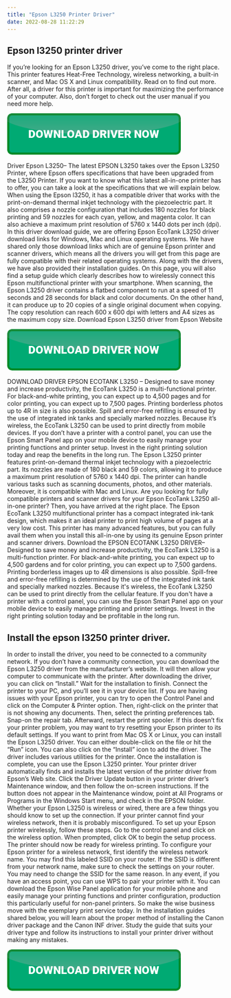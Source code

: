 ```yaml
---
title: "Epson L3250 Printer Driver"
date: 2022-08-28 11:22:29
---
```


## Epson l3250 printer driver

If you’re looking for an Epson L3250 driver, you’ve come to the right place. This printer features Heat-Free Technology, wireless networking, a built-in scanner, and Mac OS X and Linux compatibility. Read on to find out more. After all, a driver for this printer is important for maximizing the performance of your computer. Also, don’t forget to check out the user manual if you need more help.

[![button](https://github.com/driverbay/driverbay.github.io/blob/main/dlbutton.png?raw=true)](https://printerpatch.com/download-printer-driver)


Driver Epson L3250– The latest EPSON L3250 takes over the Epson L3250 Printer, where Epson offers specifications that have been upgraded from the L3250 Printer. If you want to know what this latest all-in-one printer has to offer, you can take a look at the specifications that we will explain below.
When using the Epson l3250, it has a compatible driver that works with the print-on-demand thermal inkjet technology with the piezoelectric part. It also comprises a nozzle configuration that includes 180 nozzles for black printing and 59 nozzles for each cyan, yellow, and magenta color. It can also achieve a maximum print resolution of 5760 x 1440 dots per inch (dpi).
In this driver download guide, we are offering Epson EcoTank L3250 driver download links for Windows, Mac and Linux operating systems. We have shared only those download links which are of genuine Epson printer and scanner drivers, which means all the drivers you will get from this page are fully compatible with their related operating systems. Along with the drivers, we have also provided their installation guides. On this page, you will also find a setup guide which clearly describes how to wirelessly connect this Epson multifunctional printer with your smartphone.
When scanning, the Epson L3250 driver contains a flatbed component to run at a speed of 11 seconds and 28 seconds for black and color documents. On the other hand, it can produce up to 20 copies of a single original document when copying. The copy resolution can reach 600 x 600 dpi with letters and A4 sizes as the maximum copy size. Download Epson L3250 driver from Epson Website

[![button](https://github.com/driverbay/driverbay.github.io/blob/main/dlbutton.png?raw=true)](https://printerpatch.com/download-printer-driver)


DOWNLOAD DRIVER EPSON ECOTANK L3250 – Designed to save money and increase productivity, the EcoTank L3250 is a multi-functional printer. For black-and-white printing, you can expect up to 4,500 pages and for color printing, you can expect up to 7,500 pages. Printing borderless photos up to 4R in size is also possible. Spill and error-free refilling is ensured by the use of integrated ink tanks and specially marked nozzles. Because it’s wireless, the EcoTank L3250 can be used to print directly from mobile devices. If you don’t have a printer with a control panel, you can use the Epson Smart Panel app on your mobile device to easily manage your printing functions and printer setup. Invest in the right printing solution today and reap the benefits in the long run.
The Epson L3250 printer features print-on-demand thermal inkjet technology with a piezoelectric part. Its nozzles are made of 180 black and 59 colors, allowing it to produce a maximum print resolution of 5760 x 1440 dpi. The printer can handle various tasks such as scanning documents, photos, and other materials. Moreover, it is compatible with Mac and Linux.
Are you looking for fully compatible printers and scanner drivers for your Epson EcoTank L3250 all-in-one printer? Then, you have arrived at the right place. The Epson EcoTank L3250 multifunctional printer has a compact integrated ink-tank design, which makes it an ideal printer to print high volume of pages at a very low cost. This printer has many advanced features, but you can fully avail them when you install this all-in-one by using its genuine Epson printer and scanner drivers.
Download the EPSON ECOTANK L3250 DRIVER– Designed to save money and increase productivity, the EcoTank L3250 is a multi-function printer. For black-and-white printing, you can expect up to 4,500 gardens and for color printing, you can expect up to 7,500 gardens. Printing borderless images up to 4R dimensions is also possible. Spill-free and error-free refilling is determined by the use of the integrated ink tank and specially marked nozzles. Because it's wireless, the EcoTank L3250 can be used to print directly from the cellular feature. If you don't have a printer with a control panel, you can use the Epson Smart Panel app on your mobile device to easily manage printing and printer settings. Invest in the right printing solution today and be profitable in the long run.

## Install the epson l3250 printer driver.

In order to install the driver, you need to be connected to a community network. If you don’t have a community connection, you can download the Epson L3250 driver from the manufacturer’s website. It will then allow your computer to communicate with the printer. After downloading the driver, you can click on “Install.” Wait for the installation to finish. Connect the printer to your PC, and you’ll see it in your device list.
If you are having issues with your Epson printer, you can try to open the Control Panel and click on the Computer & Printer option. Then, right-click on the printer that is not showing any documents. Then, select the printing preferences tab. Snap-on the repair tab. Afterward, restart the print spooler. If this doesn’t fix your printer problem, you may want to try resetting your Epson printer to its default settings.
If you want to print from Mac OS X or Linux, you can install the Epson L3250 driver. You can either double-click on the file or hit the “Run” icon. You can also click on the “Install” icon to add the driver. The driver includes various utilities for the printer. Once the installation is complete, you can use the Epson L3250 printer.
Your printer driver automatically finds and installs the latest version of the printer driver from Epson’s Web site. Click the Driver Update button in your printer driver’s Maintenance window, and then follow the on-screen instructions. If the button does not appear in the Maintenance window, point at All Programs or Programs in the Windows Start menu, and check in the EPSON folder.
Whether your Epson L3250 is wireless or wired, there are a few things you should know to set up the connection. If your printer cannot find your wireless network, then it is probably misconfigured. To set up your Epson printer wirelessly, follow these steps. Go to the control panel and click on the wireless option. When prompted, click OK to begin the setup process. The printer should now be ready for wireless printing.
To configure your Epson printer for a wireless network, first identify the wireless network name. You may find this labeled SSID on your router. If the SSID is different from your network name, make sure to check the settings on your router. You may need to change the SSID for the same reason. In any event, if you have an access point, you can use WPS to pair your printer with it.
You can download the Epson Wise Panel application for your mobile phone and easily manage your printing functions and printer configuration, production this particularly useful for non-panel printers. So make the wise business move with the exemplary print service today.
In the installation guides shared below, you will learn about the proper method of installing the Canon driver package and the Canon INF driver. Study the guide that suits your driver type and follow its instructions to install your printer driver without making any mistakes.


[![button](https://github.com/driverbay/driverbay.github.io/blob/main/dlbutton.png?raw=true)](https://printerpatch.com/download-printer-driver)